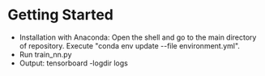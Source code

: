 # Getting Started
- Installation with Anaconda: Open the shell and go to the main directory of repository. Execute "conda env update --file environment.yml". 
- Run train_nn.py
- Output: tensorboard -logdir logs